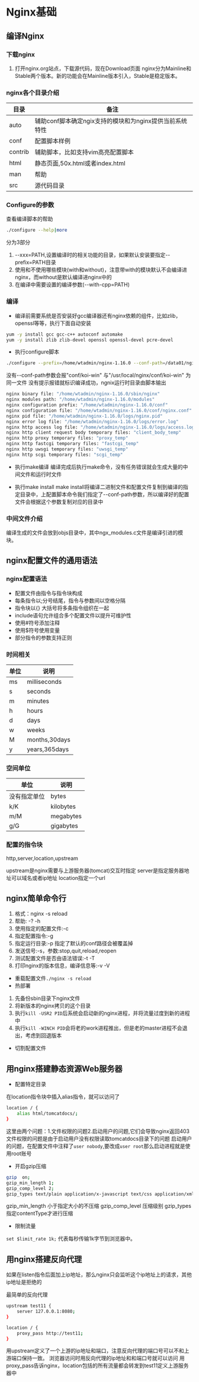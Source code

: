 # Nginx基础

## 编译Nginx

### 下载nginx

1. 打开nginx.org站点，下载源代码，现在Download页面
nginx分为Mainline和Stable两个版本。新的功能会在Mainline版本引入，Stable是稳定版本。

### nginx各个目录介绍

|目录|备注|
|----|----|
|auto|辅助conf脚本确定ngix支持的模块和为nginx提供当前系统特性|
|conf|配置脚本样例|
|contrib|辅助脚本，比如支持vim高亮配置脚本|
|html|静态页面,50x.html或者index.html|
|man|帮助|
|src|源代码目录|

### Configure的参数

查看编译脚本的帮助

```bash
./configure --help|more
```

分为3部分

1. --xxx=PATH,设置编译时的相关功能的目录，如果默认安装要指定--prefix=PATH目录
2. 使用和不使用哪些模块(with和without)，注意带with的模块默认不会编译进nginx，而without是默认编译进nginx中的
3. 在编译中需要设置的编译参数(--with-cpp=PATH)

### 编译

+ 编译前需要系统是否安装好gcc编译器还有nginx依赖的组件，比如zlib，openssl等等，执行下面自动安装

```bash
yum -y install gcc gcc-c++ autoconf automake
yum -y install zlib zlib-devel openssl openssl-devel pcre-devel
```

+ 执行configure脚本

```bash
./configure --prefix=/home/wtadmin/nginx-1.16.0 --conf-path=/data01/nginx/conf/nginx.conf
```

没有--conf-path参数会报"conf/koi-win" 与"/usr/local/nginx/conf/koi-win" 为同一文件
没有提示报错就标识编译成功，ngnix运行时目录由脚本输出

```bash
nginx binary file: "/home/wtadmin/nginx-1.16.0/sbin/nginx"
nginx modules path: "/home/wtadmin/nginx-1.16.0/modules"
nginx configuration prefix: "/home/wtadmin/nginx-1.16.0/conf"
nginx configuration file: "/home/wtadmin/nginx-1.16.0/conf/nginx.conf"
nginx pid file: "/home/wtadmin/nginx-1.16.0/logs/nginx.pid"
nginx error log file: "/home/wtadmin/nginx-1.16.0/logs/error.log"
nginx http access log file: "/home/wtadmin/nginx-1.16.0/logs/access.log"
nginx http client request body temporary files: "client_body_temp"
nginx http proxy temporary files: "proxy_temp"
nginx http fastcgi temporary files: "fastcgi_temp"
nginx http uwsgi temporary files: "uwsgi_temp"
nginx http scgi temporary files: "scgi_temp"
```

+ 执行make编译
编译完成后执行make命令，没有任务错误就会生成大量的中间文件和运行时文件

+ 执行make install
make install将编译二进制文件和配置文件复制到编译的指定目录中，上配置脚本命令我们指定了--conf-path参数，所以编译好的配置文件会根据这个参数复制对应的目录中

### 中间文件介绍

编译生成的文件会放到objs目录中，其中ngx_modules.c文件是编译引进的模块。


## nginx配置文件的通用语法

### nginx配置语法

+ 配置文件由指令与指令块构成
+ 每条指令以;分号结尾，指令与参数间以空格分隔
+ 指令块以{} 大括号将多条指令组织在一起
+ include语句允许组合多个配置文件以提升可维护性
+ 使用#符号添加注释
+ 使用$符号使用变量
+ 部分指令的参数支持正则

### 时间相关

|单位|说明|
|----|----|
|ms|milliseconds|
|s|seconds|
|m|minutes|
|h|hours|
|d|days|
|w|weeks|
|M|months,30days|
|y|years,365days|

### 空间单位

|单位|说明|
|----|----|
|没有指定单位|bytes|
|k/K|kilobytes|
|m/M|megabytes|
|g/G|gigabytes|

### 配置的指令块

http,server,location,upstream

upstream是nginx需要与上游服务器(tomcat)交互时指定
server是指定服务器地址可以域名或者ip地址
location指定一个url

## nginx简单命令行

01. 格式：nginx -s reload
02. 帮助: -? -h
03. 使用指定的配置文件:-c
04. 指定配置指令:-g
05. 指定运行目录:-p 指定了默认的conf路径会被覆盖掉
06. 发送信号:-s，参数:stop,quit,reload,reopen
07. 测试配置文件是否由语法错误:-t -T
08. 打印nginx的版本信息，编译信息等:-v -V

+ 重载配置文件`./nginx -s reload`
+ 热部署

1. 先备份sbin目录下nginx文件
2. 将新版本的nginx拷贝的这个目录
3. 执行`kill -USR2 PID`后系统会启动新的nginx进程，并将流量过度到新的进程中
4. 执行`kill -WINCH PID`会将老的work进程推出，但是老的master进程不会退出，考虑到回退版本

+ 切割配置文件

## 用nginx搭建静态资源Web服务器

+ 配置特定目录

在location指令块中插入alias指令，就可以访问了

```bash
location / {
    alias html/tomcatdocs/;
}
```

这里由两个问题：1.文件权限的问题2.启动用户的问题,它们会导致nginx返回403
文件权限的问题是由于启动用户没有权限读取tomcatdocs目录下的问题
启动用户的问题，在配置文件中注释了`user nobody`,要改成`user root`那么启动进程就是使用root账号

+ 开启gzip压缩

```bash
gzip  on;
gzip_min_length 1;
gzip_comp_level 2;
gzip_types text/plain application/x-javascript text/css application/xml text/javascript application/x-http-php;
```

gzip_min_length 小于指定大小的不压缩
gzip_comp_level 压缩级别
gzip_types 指定contentType才进行压缩

+ 限制流量

`set $limit_rate 1k;` 代表每秒传输1k字节到浏览器中。

## 用nginx搭建反向代理

如果在listen指令后面加上ip地址，那么nginx只会监听这个ip地址上的请求，其他ip地址是拒绝的

最简单的反向代理

```bash
upstream test11 {
    server 127.0.0.1:8080;
}

location / {
    proxy_pass http://test11;
}
```

用upstream定义了一个上游的ip地址和端口，注意反向代理的端口号可以不和上游端口保持一致。
浏览器访问时用反向代理的ip地址和和端口号就可以访问
用proxy_pass告诉nginx，location包括的所有流量都会转发到test11定义上游服务器中

